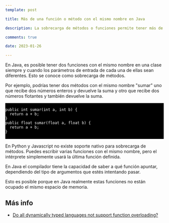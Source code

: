 ```yaml
---
template: post

title: Más de una función o método con el mismo nombre en Java

description: La sobrecarga de métodos o funciones permite tener más de una función con el mismo nombre

comments: true

date: 2023-01-26

---
```


<style type="text/css">
	article td {
		text-align: left !important;
	}
	pre {
		background-color: black;
		color: white;
	}
	video {
		max-width: 450px;
	}
</style>

En Java, es posible tener dos funciones con el mismo nombre en una clase siempre y cuando los parámetros de entrada de cada una de ellas sean diferentes. Esto se conoce como sobrecarga de métodos.

Por ejemplo, podrías tener dos métodos con el mismo nombre "sumar" uno que recibe dos números enteros y devuelve la suma y otro que recibe dos números flotantes y también devuelve la suma.

<pre>
<code>
public int sumar(int a, int b) {
  return a + b;
}
public float sumar(float a, float b) {
  return a + b;
}
</code>
</pre>

En Python y Javascript no existe soporte nativo para sobrecarga de métodos. Puedes escribir varias funciones con el mismo nombre, pero el intérprete simplemente usará la última función definida.

En Java el compilador tiene la capacidad de saber a qué función apuntar, dependiendo del tipo de argumentos que estés intentando pasar.

Esto es posible porque en Java realmente estas funciones no están ocupado el mismo espacio de memoria.



## Más info

- [Do all dynamically typed languages not support function overloading?](https://softwareengineering.stackexchange.com/questions/425422/do-all-dynamically-typed-languages-not-support-function-overloading)